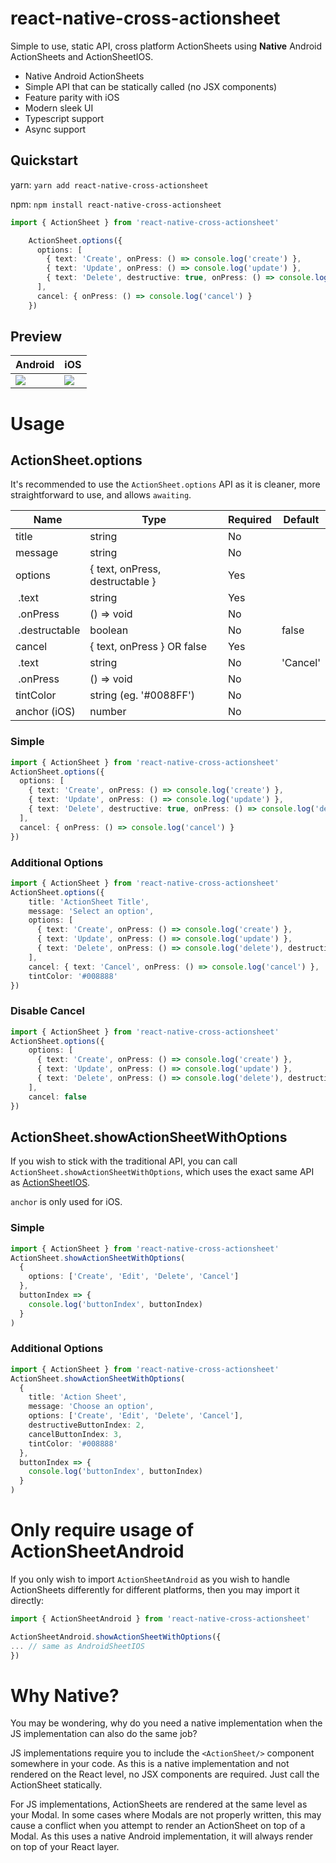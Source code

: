 # react-native-cross-actionsheet

Simple to use, static API, cross platform ActionSheets using **Native** Android ActionSheets and ActionSheetIOS.

- Native Android ActionSheets
- Simple API that can be statically called (no JSX components)
- Feature parity with iOS
- Modern sleek UI
- Typescript support
- Async support

## Quickstart

yarn: `yarn add react-native-cross-actionsheet`

npm: `npm install react-native-cross-actionsheet`

```typescript
import { ActionSheet } from 'react-native-cross-actionsheet'

    ActionSheet.options({
      options: [
        { text: 'Create', onPress: () => console.log('create') },
        { text: 'Update', onPress: () => console.log('update') },
        { text: 'Delete', destructive: true, onPress: () => console.log('delete')}
      ],
      cancel: { onPress: () => console.log('cancel') }
    })
```

## Preview

| Android                                      | iOS                                          |
|----------------------------------------------|----------------------------------------------|
| <img src="https://i.imgur.com/HSPgkCw.gif"/> | <img src="https://i.imgur.com/XJ6rgw5.gif"/> |

# Usage

## ActionSheet.options

It's recommended to use the `ActionSheet.options` API as it is cleaner, more straightforward to use, and allows `awaiting`.

| Name            | Type                              | Required | Default   |
| ----------------| ----------------------------------| -------- | --------- |
| title           | string                            | No       |           |
| message         | string                            | No       |           |
| options         | { text, onPress, destructable }   | Yes      |           |
| &nbsp;.text     | string                            | Yes      |           |
| &nbsp;.onPress  | () => void                        | No       |           |
| &nbsp;.destructable | boolean                       | No       | false     |
| cancel          | { text, onPress } OR false        | Yes      |           |
| &nbsp;.text     | string                            | No       | 'Cancel'  |
| &nbsp;.onPress  | () => void                        | No       |           |
| tintColor       | string (eg. '#0088FF')            | No       |           |
| anchor (iOS)    | number                            | No       |           |

### Simple
```typescript
import { ActionSheet } from 'react-native-cross-actionsheet'
ActionSheet.options({
  options: [
    { text: 'Create', onPress: () => console.log('create') },
    { text: 'Update', onPress: () => console.log('update') },
    { text: 'Delete', destructive: true, onPress: () => console.log('delete')}
  ],
  cancel: { onPress: () => console.log('cancel') }
})
```

### Additional Options
```typescript
import { ActionSheet } from 'react-native-cross-actionsheet'
ActionSheet.options({
    title: 'ActionSheet Title',
    message: 'Select an option',
    options: [
      { text: 'Create', onPress: () => console.log('create') },
      { text: 'Update', onPress: () => console.log('update') },
      { text: 'Delete', onPress: () => console.log('delete'), destructive: true }
    ],
    cancel: { text: 'Cancel', onPress: () => console.log('cancel') },
    tintColor: '#008888'
})
```

### Disable Cancel
```typescript
import { ActionSheet } from 'react-native-cross-actionsheet'
ActionSheet.options({
    options: [
      { text: 'Create', onPress: () => console.log('create') },
      { text: 'Update', onPress: () => console.log('update') },
      { text: 'Delete', onPress: () => console.log('delete'), destructive: true }
    ],
    cancel: false
})
```


## ActionSheet.showActionSheetWithOptions

If you wish to stick with the traditional API, you can call `ActionSheet.showActionSheetWithOptions`, which uses the exact same API as [ActionSheetIOS](https://reactnative.dev/docs/actionsheetios).

`anchor` is only used for iOS.

### Simple
```typescript
import { ActionSheet } from 'react-native-cross-actionsheet'
ActionSheet.showActionSheetWithOptions(
  { 
    options: ['Create', 'Edit', 'Delete', 'Cancel'] 
  },
  buttonIndex => {
    console.log('buttonIndex', buttonIndex)
  }
)
```

### Additional Options
```typescript
import { ActionSheet } from 'react-native-cross-actionsheet'
ActionSheet.showActionSheetWithOptions(
  {
    title: 'Action Sheet',
    message: 'Choose an option',
    options: ['Create', 'Edit', 'Delete', 'Cancel'],
    destructiveButtonIndex: 2,
    cancelButtonIndex: 3,
    tintColor: '#008888'
  },
  buttonIndex => {
    console.log('buttonIndex', buttonIndex)
  }
)
```

# Only require usage of ActionSheetAndroid

If you only wish to import `ActionSheetAndroid` as you wish to handle ActionSheets differently for different platforms, then you may import it directly:

```typescript
import { ActionSheetAndroid } from 'react-native-cross-actionsheet'

ActionSheetAndroid.showActionSheetWithOptions({
... // same as AndroidSheetIOS
})
```

# Why Native?

You may be wondering, why do you need a native implementation when the JS implementation can also do the same job?

JS implementations require you to include the `<ActionSheet/>` component somewhere in your code. As this is a native implementation and not rendered on the React level, no JSX components are required. Just call the ActionSheet statically.

For JS implementations, ActionSheets are rendered at the same level as your Modal. In some cases where Modals are not properly written, this may cause a conflict when you attempt to render an ActionSheet on top of a Modal. As this uses a native Android implementation, it will always render on top of your React layer.
